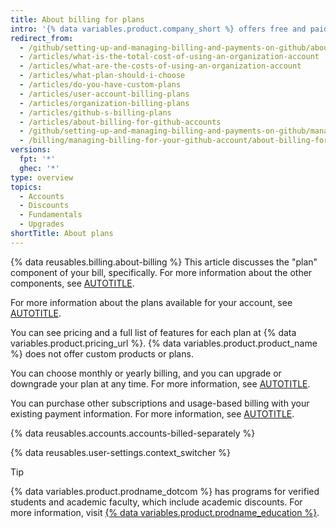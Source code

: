 ```yaml
---
title: About billing for plans
intro: '{% data variables.product.company_short %} offers free and paid plans for every developer or team.'
redirect_from:
  - /github/setting-up-and-managing-billing-and-payments-on-github/about-billing-for-github-accounts
  - /articles/what-is-the-total-cost-of-using-an-organization-account
  - /articles/what-are-the-costs-of-using-an-organization-account
  - /articles/what-plan-should-i-choose
  - /articles/do-you-have-custom-plans
  - /articles/user-account-billing-plans
  - /articles/organization-billing-plans
  - /articles/github-s-billing-plans
  - /articles/about-billing-for-github-accounts
  - /github/setting-up-and-managing-billing-and-payments-on-github/managing-billing-for-your-github-account/about-billing-for-github-accounts
  - /billing/managing-billing-for-your-github-account/about-billing-for-github-accounts
versions:
  fpt: '*'
  ghec: '*'
type: overview
topics:
  - Accounts
  - Discounts
  - Fundamentals
  - Upgrades
shortTitle: About plans
---
```


{% data reusables.billing.about-billing %} This article discusses the "plan" component of your bill, specifically. For more information about the other components, see [AUTOTITLE](/billing/managing-your-github-billing-settings/about-billing-on-github).

For more information about the plans available for your account, see [AUTOTITLE](/get-started/learning-about-github/githubs-plans).

You can see pricing and a full list of features for each plan at {% data variables.product.pricing_url %}. {% data variables.product.product_name %} does not offer custom products or plans.

You can choose monthly or yearly billing, and you can upgrade or downgrade your plan at any time. For more information, see [AUTOTITLE](/billing/managing-the-plan-for-your-github-account).

You can purchase other subscriptions and usage-based billing with your existing payment information. For more information, see [AUTOTITLE](/billing/managing-your-github-billing-settings/about-billing-on-github).

{% data reusables.accounts.accounts-billed-separately %}

{% data reusables.user-settings.context_switcher %}

> [!TIP]
> {% data variables.product.prodname_dotcom %} has programs for verified students and academic faculty, which include academic discounts. For more information, visit [{% data variables.product.prodname_education %}](https://education.github.com/).
